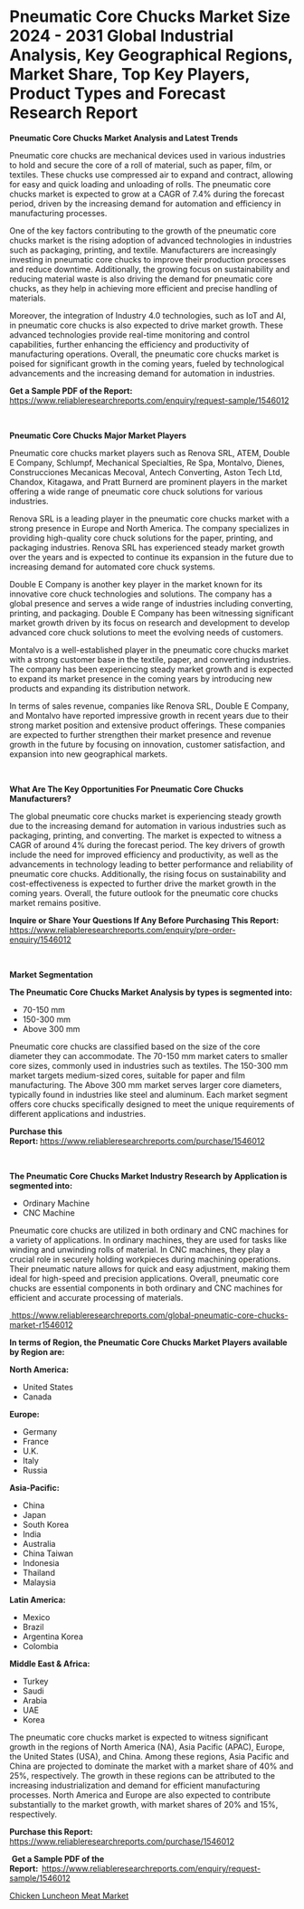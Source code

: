 <p><h1>Pneumatic Core Chucks Market Size 2024 - 2031 Global Industrial Analysis, Key Geographical Regions, Market Share, Top Key Players, Product Types and Forecast Research Report</h1></p><p><strong>Pneumatic Core Chucks Market Analysis and Latest Trends</strong></p>
<p><p>Pneumatic core chucks are mechanical devices used in various industries to hold and secure the core of a roll of material, such as paper, film, or textiles. These chucks use compressed air to expand and contract, allowing for easy and quick loading and unloading of rolls. The pneumatic core chucks market is expected to grow at a CAGR of 7.4% during the forecast period, driven by the increasing demand for automation and efficiency in manufacturing processes.</p><p>One of the key factors contributing to the growth of the pneumatic core chucks market is the rising adoption of advanced technologies in industries such as packaging, printing, and textile. Manufacturers are increasingly investing in pneumatic core chucks to improve their production processes and reduce downtime. Additionally, the growing focus on sustainability and reducing material waste is also driving the demand for pneumatic core chucks, as they help in achieving more efficient and precise handling of materials.</p><p>Moreover, the integration of Industry 4.0 technologies, such as IoT and AI, in pneumatic core chucks is also expected to drive market growth. These advanced technologies provide real-time monitoring and control capabilities, further enhancing the efficiency and productivity of manufacturing operations. Overall, the pneumatic core chucks market is poised for significant growth in the coming years, fueled by technological advancements and the increasing demand for automation in industries.</p></p>
<p><strong>Get a Sample PDF of the Report:&nbsp;</strong> <a href="https://www.reliableresearchreports.com/enquiry/request-sample/1546012">https://www.reliableresearchreports.com/enquiry/request-sample/1546012</a></p>
<p>&nbsp;</p>
<p><strong>Pneumatic Core Chucks Major Market Players</strong></p>
<p><p>Pneumatic core chucks market players such as Renova SRL, ATEM, Double E Company, Schlumpf, Mechanical Specialties, Re Spa, Montalvo, Dienes, Construcciones Mecanicas Mecoval, Antech Converting, Aston Tech Ltd, Chandox, Kitagawa, and Pratt Burnerd are prominent players in the market offering a wide range of pneumatic core chuck solutions for various industries.</p><p>Renova SRL is a leading player in the pneumatic core chucks market with a strong presence in Europe and North America. The company specializes in providing high-quality core chuck solutions for the paper, printing, and packaging industries. Renova SRL has experienced steady market growth over the years and is expected to continue its expansion in the future due to increasing demand for automated core chuck systems.</p><p>Double E Company is another key player in the market known for its innovative core chuck technologies and solutions. The company has a global presence and serves a wide range of industries including converting, printing, and packaging. Double E Company has been witnessing significant market growth driven by its focus on research and development to develop advanced core chuck solutions to meet the evolving needs of customers.</p><p>Montalvo is a well-established player in the pneumatic core chucks market with a strong customer base in the textile, paper, and converting industries. The company has been experiencing steady market growth and is expected to expand its market presence in the coming years by introducing new products and expanding its distribution network.</p><p>In terms of sales revenue, companies like Renova SRL, Double E Company, and Montalvo have reported impressive growth in recent years due to their strong market position and extensive product offerings. These companies are expected to further strengthen their market presence and revenue growth in the future by focusing on innovation, customer satisfaction, and expansion into new geographical markets.</p></p>
<p>&nbsp;</p>
<p><strong>What Are The Key Opportunities For Pneumatic Core Chucks Manufacturers?</strong></p>
<p><p>The global pneumatic core chucks market is experiencing steady growth due to the increasing demand for automation in various industries such as packaging, printing, and converting. The market is expected to witness a CAGR of around 4% during the forecast period. The key drivers of growth include the need for improved efficiency and productivity, as well as the advancements in technology leading to better performance and reliability of pneumatic core chucks. Additionally, the rising focus on sustainability and cost-effectiveness is expected to further drive the market growth in the coming years. Overall, the future outlook for the pneumatic core chucks market remains positive.</p></p>
<p><strong>Inquire or Share Your Questions If Any Before Purchasing This Report:</strong> <a href="https://www.reliableresearchreports.com/enquiry/pre-order-enquiry/1546012">https://www.reliableresearchreports.com/enquiry/pre-order-enquiry/1546012</a></p>
<p>&nbsp;</p>
<p><strong>Market Segmentation</strong></p>
<p><strong>The Pneumatic Core Chucks Market Analysis by types is segmented into:</strong></p>
<p><ul><li>70-150 mm</li><li>150-300 mm</li><li>Above 300 mm</li></ul></p>
<p><p>Pneumatic core chucks are classified based on the size of the core diameter they can accommodate. The 70-150 mm market caters to smaller core sizes, commonly used in industries such as textiles. The 150-300 mm market targets medium-sized cores, suitable for paper and film manufacturing. The Above 300 mm market serves larger core diameters, typically found in industries like steel and aluminum. Each market segment offers core chucks specifically designed to meet the unique requirements of different applications and industries.</p></p>
<p><strong>Purchase this Report:&nbsp;</strong><a href="https://www.reliableresearchreports.com/purchase/1546012">https://www.reliableresearchreports.com/purchase/1546012</a></p>
<p>&nbsp;</p>
<p><strong>The Pneumatic Core Chucks Market Industry Research by Application is segmented into:</strong></p>
<p><ul><li>Ordinary Machine</li><li>CNC Machine</li></ul></p>
<p><p>Pneumatic core chucks are utilized in both ordinary and CNC machines for a variety of applications. In ordinary machines, they are used for tasks like winding and unwinding rolls of material. In CNC machines, they play a crucial role in securely holding workpieces during machining operations. Their pneumatic nature allows for quick and easy adjustment, making them ideal for high-speed and precision applications. Overall, pneumatic core chucks are essential components in both ordinary and CNC machines for efficient and accurate processing of materials.</p></p>
<p><a href="https://www.reliableresearchreports.com/global-pneumatic-core-chucks-market-r1546012">&nbsp;https://www.reliableresearchreports.com/global-pneumatic-core-chucks-market-r1546012</a></p>
<p><strong>In terms of Region, the Pneumatic Core Chucks Market Players available by Region are:</strong></p>
<p>
    <p> <strong> North America: </strong>
        <ul>
            <li>United States</li>
            <li>Canada</li>
        </ul>
        </p> 
    <p> <strong> Europe: </strong>
        <ul>
            <li>Germany</li>
            <li>France</li>
            <li>U.K.</li>
            <li>Italy</li>
            <li>Russia</li>
        </ul>
        </p> 
    <p> <strong> Asia-Pacific: </strong>
        <ul>
            <li>China</li>
            <li>Japan</li>
            <li>South Korea</li>
            <li>India</li>
            <li>Australia</li>
            <li>China Taiwan</li>
            <li>Indonesia</li>
            <li>Thailand</li>
            <li>Malaysia</li>
        </ul>
        </p> 
    <p> <strong> Latin America: </strong>
        <ul>
            <li>Mexico</li>
            <li>Brazil</li>
            <li>Argentina Korea</li>
            <li>Colombia</li>
        </ul>
        </p> 
    <p> <strong> Middle East & Africa: </strong>
        <ul>
            <li>Turkey</li>
            <li>Saudi</li>
            <li>Arabia</li>
            <li>UAE</li>
            <li>Korea</li>
        </ul>
    </p>
    </p>
<p><p>The pneumatic core chucks market is expected to witness significant growth in the regions of North America (NA), Asia Pacific (APAC), Europe, the United States (USA), and China. Among these regions, Asia Pacific and China are projected to dominate the market with a market share of 40% and 25%, respectively. The growth in these regions can be attributed to the increasing industrialization and demand for efficient manufacturing processes. North America and Europe are also expected to contribute substantially to the market growth, with market shares of 20% and 15%, respectively.</p></p>
<p><strong>Purchase this Report: </strong><a href="https://www.reliableresearchreports.com/purchase/1546012">https://www.reliableresearchreports.com/purchase/1546012</a></p>
<p>&nbsp;<strong>Get a Sample PDF of the Report:&nbsp;&nbsp;</strong><a href="https://www.reliableresearchreports.com/enquiry/request-sample/1546012">https://www.reliableresearchreports.com/enquiry/request-sample/1546012</a></p>
<p><strong></strong></p>
<p><p><a href="https://github.com/rakibtthstu9900/Market-Research-Report-List-1/blob/main/chicken-luncheon-meat-market.md">Chicken Luncheon Meat Market</a></p></p>